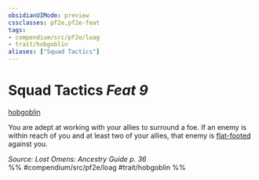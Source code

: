 ```yaml
---
obsidianUIMode: preview
cssclasses: pf2e,pf2e-feat
tags:
- compendium/src/pf2e/loag
- trait/hobgoblin
aliases: ["Squad Tactics"]
---
```

# Squad Tactics  *Feat 9*  
[hobgoblin](rules/traits/hobgoblin-locg.md "Hobgoblin Ancestry & Heritage Trait")  


You are adept at working with your allies to surround a foe. If an enemy is within reach of you and at least two of your allies, that enemy is [flat-footed](rules/conditions.md#Flat-footed) against you.

*Source: Lost Omens: Ancestry Guide p. 36*  
%% #compendium/src/pf2e/loag #trait/hobgoblin %%